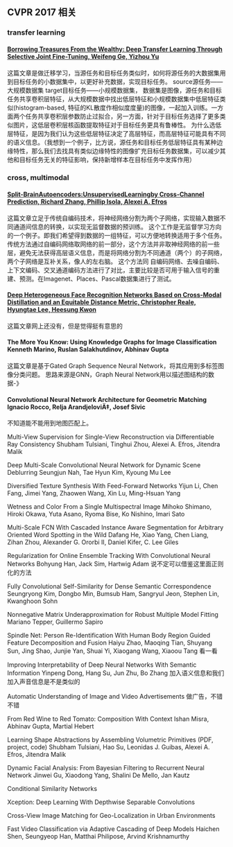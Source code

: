 ## CVPR 2017 相关

### transfer learning

#### [Borrowing Treasures From the Wealthy: Deep Transfer Learning Through Selective Joint Fine-Tuning, Weifeng Ge, Yizhou Yu](https://arxiv.org/pdf/1702.08690.pdf)
这篇文章是做迁移学习，当源任务和目标任务类似时，如何将源任务的大数据集用到目标任务的小数据集中，以更好补充数据，实现目标任务。
source源任务——大规模数据集
target目标任务——小规模数据集，
数据集是图像，源任务和目标任务共享卷积层特征，从大规模数据中找出低层特征和小规模数据集中低层特征类似(histogram-based, 特征的KL散度作相似度度量)的图像，一起加入训练。一方面两个任务共享卷积层参数防止过拟合，另一方面，针对于目标任务选择了更多类似图片，这低层卷积层核函数提取特征对于目标任务更具有鲁棒性。
为什么选低层特征，是因为我们认为这些低层特征决定了高层特征，而高层特征可能具有不同的语义信息。（我想到一个例子，比方说，源任务和目标任务低层特征具有某种边缘特性，那么我们去找具有类似边缘特性的图像扩充目标任务数据集，可以减少其他和目标任务无关的特征影响，保持新增样本在目标任务中发挥作用）


### cross, multimodal
#### [Split-BrainAutoencoders:UnsupervisedLearningby Cross-Channel Prediction, Richard Zhang, Phillip Isola, Alexei A. Efros](https://arxiv.org/pdf/1611.09842.pdf)
这篇文章立足于传统自编码技术，将神经网络分割为两个子网络，实现输入数据不同通道间信息的转换，以实现无监督数据的预训练。
这个工作是无监督学习方向的一个例子。即我们希望得到数据的一组特征，可以方便地转换适用于多个任务。传统方法通过自编码网络取网络的前一部分，这个方法并非取神经网络的前一些层，避免无法获得高层语义信息，而是将网络分割为不同通道（两个）的子网络，两个子网络是互补关系，像人的左右脑。
这个方法同 自编码网络、去噪自编码、上下文编码、交叉通道编码方法进行了对比，主要比较是否可用于输入信号的重建、预测。在Imagenet、Places、Pascal数据集进行了测试。

#### [Deep Heterogeneous Face Recognition Networks Based on Cross-Modal Distillation and an Equitable Distance Metric, Christopher Reale, Hyungtae Lee, Heesung Kwon]()
这篇文章网上还没有，但是觉得挺有意思的


#### The More You Know: Using Knowledge Graphs for Image Classification Kenneth Marino, Ruslan Salakhutdinov, Abhinav Gupta
这篇文章是基于Gated Graph Sequence Neural Network，将其应用到多标签图像分类问题。
思路来源是GNN，Graph Neural Network用以描述图结构的数据-》

#### Convolutional Neural Network Architecture for Geometric Matching Ignacio Rocco, Relja ArandjeloviÄ‡, Josef Sivic
不知道能不能用到地图匹配上。

Multi-View Supervision for Single-View Reconstruction via Differentiable Ray Consistency Shubham Tulsiani, Tinghui Zhou, Alexei A. Efros, Jitendra Malik

Deep Multi-Scale Convolutional Neural Network for Dynamic Scene Deblurring
Seungjun Nah, Tae Hyun Kim, Kyoung Mu Lee

Diversified Texture Synthesis With Feed-Forward Networks
Yijun Li, Chen Fang, Jimei Yang, Zhaowen Wang, Xin Lu, Ming-Hsuan Yang

Wetness and Color From a Single Multispectral Image
Mihoko Shimano, Hiroki Okawa, Yuta Asano, Ryoma Bise, Ko Nishino, Imari Sato

Multi-Scale FCN With Cascaded Instance Aware Segmentation for Arbitrary Oriented Word Spotting in the Wild
Dafang He, Xiao Yang, Chen Liang, Zihan Zhou, Alexander G. Ororbi II, Daniel Kifer, C. Lee Giles

Regularization for Online Ensemble Tracking With Convolutional Neural Networks
Bohyung Han, Jack Sim, Hartwig Adam
说不定可以借鉴这里面正则化的方法

Fully Convolutional Self-Similarity for Dense Semantic Correspondence
Seungryong Kim, Dongbo Min, Bumsub Ham, Sangryul Jeon, Stephen Lin, Kwanghoon Sohn

Nonnegative Matrix Underapproximation for Robust Multiple Model Fitting
Mariano Tepper, Guillermo Sapiro

Spindle Net: Person Re-Identification With Human Body Region Guided Feature Decomposition and Fusion
Haiyu Zhao, Maoqing Tian, Shuyang Sun, Jing Shao, Junjie Yan, Shuai Yi, Xiaogang Wang, Xiaoou Tang
看一看

Improving Interpretability of Deep Neural Networks With Semantic Information
Yinpeng Dong, Hang Su, Jun Zhu, Bo Zhang
加入语义信息和我们加入声音信息是不是类似的

Automatic Understanding of Image and Video Advertisements
做广告，不错不错

From Red Wine to Red Tomato: Composition With Context
Ishan Misra, Abhinav Gupta, Martial Hebert

Learning Shape Abstractions by Assembling Volumetric Primitives (PDF, project, code)
Shubham Tulsiani, Hao Su, Leonidas J. Guibas, Alexei A. Efros, Jitendra Malik

Dynamic Facial Analysis: From Bayesian Filtering to Recurrent Neural Network
Jinwei Gu, Xiaodong Yang, Shalini De Mello, Jan Kautz

Conditional Similarity Networks

Xception: Deep Learning With Depthwise Separable Convolutions

Cross-View Image Matching for Geo-Localization in Urban Environments

Fast Video Classification via Adaptive Cascading of Deep Models
Haichen Shen, Seungyeop Han, Matthai Philipose, Arvind Krishnamurthy




